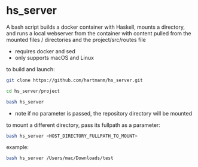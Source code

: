 # hs_server
A bash script builds a docker container with Haskell, mounts a directory, and runs a local webserver from the container with content pulled from the mounted files / directories and the project/src/routes file

- requires docker and sed
- only supports macOS and Linux

to build and launch:

```bash
git clone https://github.com/hartmanm/hs_server.git

cd hs_server/project

bash hs_server
```

- note if no parameter is passed, the repository directory will be mounted

to mount a different directory, pass its fullpath as a parameter:

```bash
bash hs_server <HOST_DIRECTORY_FULLPATH_TO_MOUNT>
```

example:

```bash
bash hs_server /Users/mac/Downloads/test
```
